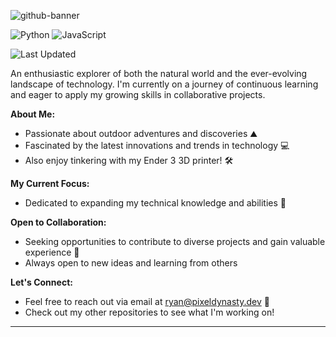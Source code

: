 

<p align="center">
 
 ![github-banner](https://github.com/user-attachments/assets/b09b8009-a0ae-4dc4-acf3-2f8abc61e6b9)


</p>

<p align="center">
  
  ![Python](https://img.shields.io/badge/Vue.js-4FC08D?style=plastic&logo=vuedotjs&logoColor=white) ![JavaScript](https://img.shields.io/badge/JavaScript-F7DF1E?style=plasti&logo=javascript&logoColor=black)
  
  ![Last Updated](https://img.shields.io/github/last-commit/Lunchtime52/Lunchtime52?style=plastic&labelColor=blue&color=hotpink)
  
</p>

An enthusiastic explorer of both the natural world and the ever-evolving landscape of technology. I'm currently on a journey of continuous learning and eager to apply my growing skills in collaborative projects.

**About Me:**

* Passionate about outdoor adventures and discoveries ⛰️
* Fascinated by the latest innovations and trends in technology 💻
* Also enjoy tinkering with my Ender 3 3D printer! 🛠️

**My Current Focus:**

* Dedicated to expanding my technical knowledge and abilities 🌱

**Open to Collaboration:**

* Seeking opportunities to contribute to diverse projects and gain valuable experience 🤝
* Always open to new ideas and learning from others

**Let's Connect:**

* Feel free to reach out via email at ryan@pixeldynasty.dev 📧
* Check out my other repositories to see what I'm working on!

---
